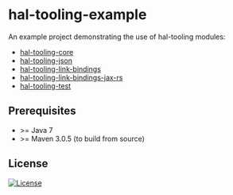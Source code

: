 # hal-tooling-example

An example project demonstrating the use of hal-tooling modules:
 * [hal-tooling-core](https://github.com/codeframes/hal-tooling/tree/master/hal-tooling-core)
 * [hal-tooling-json](https://github.com/codeframes/hal-tooling/tree/master/hal-tooling-json)
 * [hal-tooling-link-bindings](https://github.com/codeframes/hal-tooling/tree/master/hal-tooling-link-bindings)
 * [hal-tooling-link-bindings-jax-rs](https://github.com/codeframes/hal-tooling/tree/master/hal-tooling-link-bindings-jax-rs)
 * [hal-tooling-test](https://github.com/codeframes/hal-tooling/tree/master/hal-tooling-test)

## Prerequisites

 * \>= Java 7
 * \>= Maven 3.0.5 (to build from source)
 
## License
 
[![License](http://img.shields.io/:license-apache-blue.svg)](http://www.apache.org/licenses/LICENSE-2.0.html)
